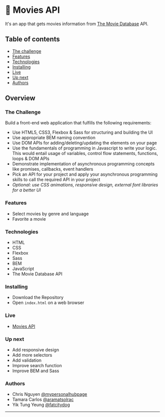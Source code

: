 # 🎥 Movies API

It's an app that gets movies information from [The Movie Database](https://www.themoviedb.org/) API.

## Table of contents

- [The challenge](#the-challenge)
- [Features](#features)
- [Technologies](#technologies)
- [Installing](#installing)
- [Live](#live)
- [Up next](#up-next)
- [Authors](#authors)

## Overview

### The Challenge

Build a front-end web application that fulfills the following requirements:

- Use HTML5, CSS3, Flexbox & Sass for structuring and building the UI
- Use appropriate BEM naming convention
- Use DOM APIs for adding/deleting/updating the elements on your page
- Use the fundamentals of programming in Javascript to write your logic. This would entail usage of variables, control flow statements, functions, loops & DOM APIs
- Demonstrate implementation of asynchronous programming concepts like promises, callbacks, event handlers
- Pick an API for your project and apply your asynchronous programming skills to call the required API in your project
- _Optional: use CSS animations, responsive design, external font libraries for a better UI_

### Features

- Select movies by genre and language
- Favorite a movie

### Technologies

- HTML
- CSS
- Flexbox
- Sass
- BEM
- JavaScript
- The Movie Database API

### Installing

- Download the Repository
- Open `index.html` on a web browser

### Live

- <a href="https://aramatsolrac.github.io/moviesAPI/" target="_blank">Movies API</a>

### Up next

- Add responsive design
- Add more selectors
- Add validation
- Improve search function
- Improve BEM and Sass

### Authors

- Chris Nguyen [@mypersonalhubpage](https://github.com/mypersonalhubpage)
- Tamara Carlos [@aramatsolrac](https://github.com/aramatsolrac)
- Yik Tung Yeung [@fatcitydog](https://github.com/fatcitydog)

---
